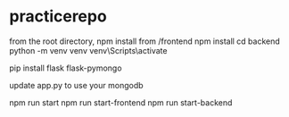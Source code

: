 # practicerepo
from the root directory, npm install
from /frontend npm install
cd backend 
python -m venv venv
venv\Scripts\activate

pip install flask flask-pymongo

update app.py to use your mongodb 

npm run start
npm run start-frontend
npm run start-backend